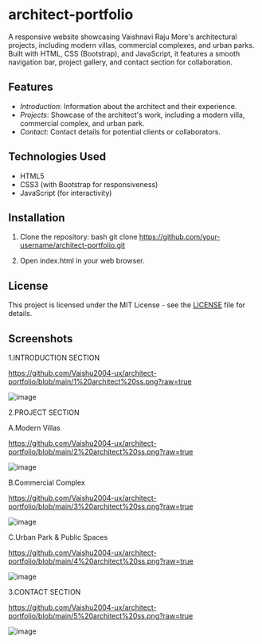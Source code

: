 # architect-portfolio
A responsive website showcasing Vaishnavi Raju More's architectural projects, including modern villas, commercial complexes, and urban parks. Built with HTML, CSS (Bootstrap), and JavaScript, it features a smooth navigation bar, project gallery, and contact section for collaboration.

## Features

- *Introduction*: Information about the architect and their experience.
- *Projects*: Showcase of the architect's work, including a modern villa, commercial complex, and urban park.
- *Contact*: Contact details for potential clients or collaborators.

## Technologies Used

- HTML5
- CSS3 (with Bootstrap for responsiveness)
- JavaScript (for interactivity)

## Installation

1. Clone the repository:
    bash
    git clone https://github.com/your-username/architect-portfolio.git
    
2. Open index.html in your web browser.

## License

This project is licensed under the MIT License - see the [LICENSE](LICENSE) file for details.

## Screenshots

1.INTRODUCTION SECTION

https://github.com/Vaishu2004-ux/architect-portfolio/blob/main/1%20architect%20ss.png?raw=true

![image](https://github.com/user-attachments/assets/40a0290a-1066-41ea-bf22-ea28a1b4fda0)

2.PROJECT SECTION

A.Modern Villas

https://github.com/Vaishu2004-ux/architect-portfolio/blob/main/2%20architect%20ss.png?raw=true

![image](https://github.com/user-attachments/assets/ec4ce0ae-b156-4ffa-860a-e6b0566e9773)

B.Commercial Complex

https://github.com/Vaishu2004-ux/architect-portfolio/blob/main/3%20architect%20ss.png?raw=true

![image](https://github.com/user-attachments/assets/79f0f1fb-4c83-4580-93a3-1b05a88b3904)

C.Urban Park & Public Spaces

https://github.com/Vaishu2004-ux/architect-portfolio/blob/main/4%20architect%20ss.png?raw=true

![image](https://github.com/user-attachments/assets/8b2f9ab8-f512-45ee-abb0-89bb6e5f983b)

3.CONTACT SECTION

https://github.com/Vaishu2004-ux/architect-portfolio/blob/main/5%20architect%20ss.png?raw=true

![image](https://github.com/user-attachments/assets/8df9db8c-895f-4181-8820-6e1abf546dc0)

